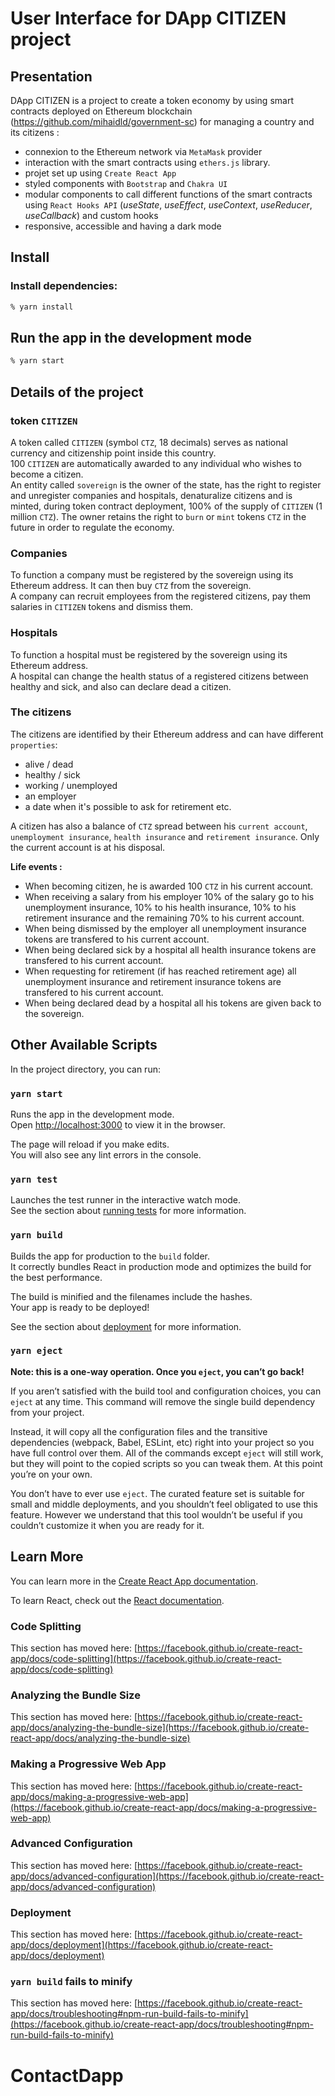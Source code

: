 # User Interface for DApp CITIZEN project

## Presentation

DApp CITIZEN is a project to create a token economy by using smart contracts deployed on Ethereum blockchain (https://github.com/mihaidld/government-sc) for managing a country and its citizens :

- connexion to the Ethereum network via `MetaMask` provider
- interaction with the smart contracts using `ethers.js` library.
- projet set up using `Create React App`
- styled components with `Bootstrap` and `Chakra UI`
- modular components to call different functions of the smart contracts using `React Hooks API` (_useState_, _useEffect_, _useContext_, _useReducer_, _useCallback_) and custom hooks
- responsive, accessible and having a dark mode

## Install

### Install dependencies:

```zsh
% yarn install
```

## Run the app in the development mode

```zsh
% yarn start
```

## Details of the project

### **token `CITIZEN`**

A token called `CITIZEN` (symbol `CTZ`, 18 decimals) serves as national currency and citizenship point inside this country.  
100 `CITIZEN` are automatically awarded to any individual who wishes to become a citizen.  
An entity called `sovereign` is the owner of the state, has the right to register and unregister companies and hospitals, denaturalize citizens and is minted, during token contract deployment, 100% of the supply of `CITIZEN` (1 million `CTZ`). The owner retains the right to `burn` or `mint` tokens `CTZ` in the future in order to regulate the economy.

### **Companies**

To function a company must be registered by the sovereign using its Ethereum address. It can then buy `CTZ` from the sovereign.  
A company can recruit employees from the registered citizens, pay them salaries in `CITIZEN` tokens and dismiss them.

### **Hospitals**

To function a hospital must be registered by the sovereign using its Ethereum address.  
A hospital can change the health status of a registered citizens between healthy and sick, and also can declare dead a citizen.

### **The citizens**

The citizens are identified by their Ethereum address and can have different `properties`:

- alive / dead
- healthy / sick
- working / unemployed
- an employer
- a date when it's possible to ask for retirement etc.

A citizen has also a balance of `CTZ` spread between his `current account`, `unemployment insurance`, `health insurance` and `retirement insurance`. Only the current account is at his disposal.

**Life events :**

- When becoming citizen, he is awarded 100 `CTZ` in his current account.
- When receiving a salary from his employer 10% of the salary go to his unemployment insurance, 10% to his health insurance, 10% to his retirement insurance and the remaining 70% to his current account.
- When being dismissed by the employer all unemployment insurance tokens are transfered to his current account.
- When being declared sick by a hospital all health insurance tokens are transfered to his current account.
- When requesting for retirement (if has reached retirement age) all unemployment insurance and retirement insurance tokens are transfered to his current account.
- When being declared dead by a hospital all his tokens are given back to the sovereign.

## Other Available Scripts

In the project directory, you can run:

### `yarn start`

Runs the app in the development mode.\
Open [http://localhost:3000](http://localhost:3000) to view it in the browser.

The page will reload if you make edits.\
You will also see any lint errors in the console.

### `yarn test`

Launches the test runner in the interactive watch mode.\
See the section about [running tests](https://facebook.github.io/create-react-app/docs/running-tests) for more information.

### `yarn build`

Builds the app for production to the `build` folder.\
It correctly bundles React in production mode and optimizes the build for the best performance.

The build is minified and the filenames include the hashes.\
Your app is ready to be deployed!

See the section about [deployment](https://facebook.github.io/create-react-app/docs/deployment) for more information.

### `yarn eject`

**Note: this is a one-way operation. Once you `eject`, you can’t go back!**

If you aren’t satisfied with the build tool and configuration choices, you can `eject` at any time. This command will remove the single build dependency from your project.

Instead, it will copy all the configuration files and the transitive dependencies (webpack, Babel, ESLint, etc) right into your project so you have full control over them. All of the commands except `eject` will still work, but they will point to the copied scripts so you can tweak them. At this point you’re on your own.

You don’t have to ever use `eject`. The curated feature set is suitable for small and middle deployments, and you shouldn’t feel obligated to use this feature. However we understand that this tool wouldn’t be useful if you couldn’t customize it when you are ready for it.

## Learn More

You can learn more in the [Create React App documentation](https://facebook.github.io/create-react-app/docs/getting-started).

To learn React, check out the [React documentation](https://reactjs.org/).

### Code Splitting

This section has moved here: [https://facebook.github.io/create-react-app/docs/code-splitting](https://facebook.github.io/create-react-app/docs/code-splitting)

### Analyzing the Bundle Size

This section has moved here: [https://facebook.github.io/create-react-app/docs/analyzing-the-bundle-size](https://facebook.github.io/create-react-app/docs/analyzing-the-bundle-size)

### Making a Progressive Web App

This section has moved here: [https://facebook.github.io/create-react-app/docs/making-a-progressive-web-app](https://facebook.github.io/create-react-app/docs/making-a-progressive-web-app)

### Advanced Configuration

This section has moved here: [https://facebook.github.io/create-react-app/docs/advanced-configuration](https://facebook.github.io/create-react-app/docs/advanced-configuration)

### Deployment

This section has moved here: [https://facebook.github.io/create-react-app/docs/deployment](https://facebook.github.io/create-react-app/docs/deployment)

### `yarn build` fails to minify

This section has moved here: [https://facebook.github.io/create-react-app/docs/troubleshooting#npm-run-build-fails-to-minify](https://facebook.github.io/create-react-app/docs/troubleshooting#npm-run-build-fails-to-minify)

# ContactDapp
